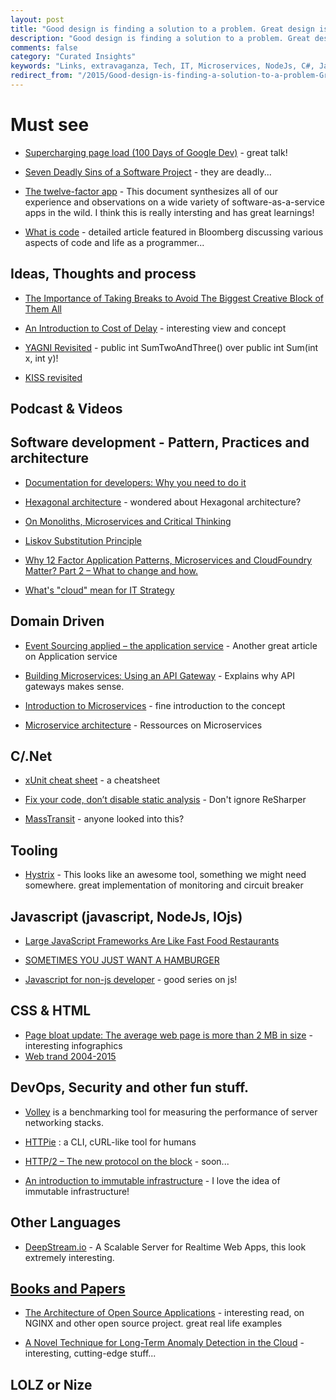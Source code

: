 ```yaml
---
layout: post
title: "Good design is finding a solution to a problem. Great design is finding the simplest solution to the same problem."
description: "Good design is finding a solution to a problem. Great design is finding the simplest solution to the same problem."
comments: false
category: "Curated Insights"
keywords: "Links, extravaganza, Tech, IT, Microservices, NodeJs, C#, Javascript, Solution architecture"
redirect_from: "/2015/Good-design-is-finding-a-solution-to-a-problem-Great-design-is-finding-the-simplest-solution-to-the-same-problem/"
---
```


#  Must see #

  * [Supercharging page load (100 Days of Google Dev)](https://www.youtube.com/watch?v=d5_6yHixpsQ) - great talk!

  * [Seven Deadly Sins of a Software Project](http://java.dzone.com/articles/seven-deadly-sins-software) - they are deadly...

  * [The twelve-factor app](http://12factor.net/) - This document synthesizes all of our experience and observations on a wide variety of software-as-a-service apps in the wild. I think this is really intersting and has great learnings!

  * [What is code](http://www.bloomberg.com/graphics/2015-paul-ford-what-is-code/) - detailed article featured in Bloomberg discussing various aspects of code and life as a programmer...



##  Ideas, Thoughts and process ##

  * [The Importance of Taking Breaks to Avoid The Biggest Creative Block of Them All](http://inspectelement.com/articles/the-importance-of-taking-breaks-to-avoid-burnout)

  * [An Introduction to Cost of Delay](http://www.leadingagile.com/2015/06/an-introduction-to-cost-of-delay) - interesting view and concept

  * [YAGNI Revisited](http://enterprisecraftsmanship.com/2015/06/11/yagni-revisited/) - public int SumTwoAndThree() over public int Sum(int x, int y)!

  * [KISS revisited](http://enterprisecraftsmanship.com/2015/06/15/kiss-revisited/)

 

##  Podcast & Videos ##



##  Software development - Pattern, Practices and architecture ##

  * [Documentation for developers: Why you need to do it](http://blog.pluralsight.com/documentation-for-developers)

  * [Hexagonal architecture](http://alistair.cockburn.us/Hexagonal+architecture) - wondered about Hexagonal architecture?

  * [On Monoliths, Microservices and Critical Thinking](http://java.dzone.com/articles/monoliths-microservices-and)

  * [Liskov Substitution Principle](http://scrumblogmillionaire.com/2015/06/11/liskov-substitution-principle-2/)

  * [Why 12 Factor Application Patterns, Microservices and CloudFoundry Matter? Part 2 – What to change and how.](http://www.agilemobiledeveloper.com/2015/06/10/why-12-factor-application-patterns-microservices-and-cloudfoundry-matter-part-2-what-to-change-and-how/)

  * [What's "cloud" mean for IT Strategy](http://cote.io/blog/cloud-coding)



##  Domain Driven ##

  * [Event Sourcing applied – the application service](https://lostechies.com/gabrielschenker/2015/06/13/event-sourcing-applied-the-application-service/) - Another great article on Application service

  * [Building Microservices: Using an API Gateway](http://nginx.com/blog/building-microservices-using-an-api-gateway/) - Explains why API gateways makes sense.

  * [Introduction to Microservices](http://nginx.com/blog/introduction-to-microservices/) - fine introduction to the concept

  * [Microservice architecture](http://microservices.io/) - Ressources on Microservices

 

##  C/.Net ##

  * [xUnit cheat sheet](http://dontcodetired.com/blog/post/xUnitnet-2-Cheat-Sheet.aspx) - a cheatsheet

  * [Fix your code, don’t disable static analysis](http://codebetter.com/derikwhittaker/2015/06/15/fix-your-code-dont-disable-static-analysis/) - Don't ignore ReSharper

  * [MassTransit](http://masstransit-project.com/) - anyone looked into this?



##  Tooling  ##

  * [Hystrix](https://github.com/Netflix/Hystrix) - This looks like an awesome tool, something we might need somewhere. great implementation of monitoring and circuit breaker



##  Javascript (javascript, NodeJs, IOjs) ##

  * [Large JavaScript Frameworks Are Like Fast Food Restaurants](http://love2dev.com/#!article/Large-JavaScript-Frameworks-Are-Like-Fast-Food-Restaurants)

  * [SOMETIMES YOU JUST WANT A HAMBURGER](http://www.aaron-powell.com//posts/2015-06-11-sometims-you-just-want-a-hamburger.html) 

  * [Javascript for non-js developer](http://www.barbarianmeetscoding.com/blog/categories/javascriptmancy/) - good series on js!





##  CSS & HTML ##

  * [Page bloat update: The average web page is more than 2 MB in size](http://www.soasta.com/blog/page-bloat-average-web-page-2-mb/) - interesting infographics
  * [Web trand 2004-2015](http://www.templatemonster.com/infographics/web-design-trends-years-2004-2014.php)



##  DevOps, Security and other fun stuff. ##

  * [Volley](https://github.com/jonhoo/volley) is a benchmarking tool for measuring the performance of server networking stacks.

  * [HTTPie](https://github.com/jakubroztocil/httpie) : a CLI, cURL-like tool for humans

  * [HTTP/2 – The new protocol on the block](http://royal.pingdom.com/2015/06/11/http2-new-protocol/) - soon...
  * [An introduction to immutable infrastructure](http://radar.oreilly.com/2015/06/an-introduction-to-immutable-infrastructure.html?cmp=tw-webops-na-article-na_77715) - I love the idea of immutable infrastructure!



##  Other Languages ##

  * [DeepStream.io](http://deepstream.io/) - A Scalable Server for Realtime Web Apps, this look extremely interesting.



##  [Books and Papers]() ##

  * [The Architecture of Open Source Applications](http://aosabook.org/en/index.html) - interesting read, on NGINX and other open source project. great real life examples

  * [A Novel Technique for Long-Term Anomaly Detection in the Cloud](https://www.usenix.org/system/files/conference/hotcloud14/hotcloud14-vallis.pdf) - interesting, cutting-edge stuff...



##  LOLZ or Nize ##
